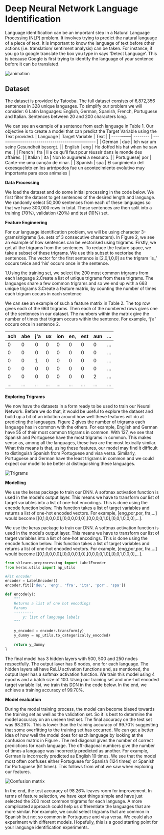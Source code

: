 # Deep Neural Network Language Identification

Language identification can be an important step in a Natural Language Processing (NLP) problem. It involves trying to predict the natural language of a piece of text. It is important to know the language of text before other actions (i.e. translation/ sentiment analysis) can be taken. For instance, if you go to google translate the box you type in says ‘Detect Language’. This is because Google is first trying to identify the language of your sentence before it can be translated.

![animation](/images/animation.gif)



## Dataset

The dataset is provided by Tatoeba. The full dataset consists of 6,872,356 sentences in 328 unique languages. To simplify our problem we will consider:
6 Latin languages: English, German, Spanish, French, Portuguese and Italian.
Sentences between 20 and 200 characters long.

We can see an example of a sentence from each language in Table 1. Our objective is to create a model that can predict the Target Variable using the Text provided.
| Language  | Target Variable  |      Text      |
| ----------| -------- | ------------------------------------------------- |
| German    | due      | Ich war um seine Gesundheit besorgt.              |
| English   | eng      | He doffed his hat when he saw me.                 |
| French    | fra      | Il a ce qu'il faut pour réussir dans le monde  des affaires.  |
| Italian   | ita      | Non lo augurerei a nessuno.                       |
| Portuguese| por      | Cante-me uma canção de ninar.                     |
| Spanish   | spa      | El surgimiento del exoesqueleto en los artrópodos  fue un acontecimiento evolutivo muy importante para esos animales |

**Data Processing**

We load the dataset and do some initial processing in the code below. We first filter the dataset to get sentences of the desired length and language. We randomly select 50,000 sentences from each of these languages so that we have 300,000 rows in total. These sentences are then split into a training (70%), validation (20%) and test (10%) set.

**Feature Engineering**

For our language identification problem, we will be using character 3-grams/trigrams (i.e. sets of 3 consecutive characters). In Figure 2, we see an example of how sentences can be vectorised using trigrams. Firstly, we get all the trigrams from the sentences. To reduce the feature space, we take a subset of these trigrams. We use this subset to vectorise the sentences. The vector for the first sentence is [2,0,1,0,0] as the trigram ‘is_’ occurs twice and ‘his’ occurs once in the sentence.

1.Using the training set, we select the 200 most common trigrams from each language
2.Create a list of unique trigrams from these trigrams. The languages share a few common trigrams and so we end up with a 663 unique trigrams
3.Create a feature matrix, by counting the number of times each trigram occurs in each sentence

We can see an example of such a feature matrix in Table 2. The top row gives each of the 663 trigrams. Then each of the numbered rows gives one of the sentences in our dataset. The numbers within the matrix give the number of times that trigram occurs within the sentence. For example, “j’a” occurs once in sentence 2.

|ach  |abe  |  j'a |   ux | ion | en, | est | aun | ...|  
| ---- |----| -----|------|---- |-----|-----|-----|----|
|0 | 0 | 0 | 0 | 0 | 0 | 0| 0 | ... |
|0 | 0 | 0 | 0 | 0 | 0 | 0| 0 | ... |
|0 | 0 | 1 | 0 | 0 | 0 | 0| 0 | ... |
|0 | 0 | 0 | 0 | 0 | 0 | 0| 0 | ... |
|0 | 0 | 0 | 0 | 0 | 0 | 0| 2 | ... |
|... | ... | .. | ... | ... | ... | ...| ... | ... |

**Exploring Trigrams**

We now have the datasets in a form ready to be used to train our Neural Network. Before we do that, it would be useful to explore the dataset and build up a bit of an intuition around how well these features will do at predicting the languages. Figure 2 gives the number of trigrams each language has in common with the others. For example, English and German have 55 of their most common trigrams in common.
With 127, we see that Spanish and Portuguese have the most trigrams in common. This makes sense as, among all the languages, these two are the most lexically similar. What this means is that, using these features, our model may find it difficult to distinguish Spanish from Portuguese and visa versa. Similarly, Portuguese and German have the least trigrams in common and we could expect our model to be better at distinguishing these languages.

![Trigrams](/images/trigram.png)

**Modelling**

We use the keras package to train our DNN. A softmax activation function is used in the model’s output layer. This means we have to transform our list of target variables into a list of one-hot encodings. This is done using the encode function below. This function takes a list of target variables and returns a list of one-hot encoded vectors. For example, [eng,por,por, fra,…] would become [[0,1,0,0,0,0],[0,0,0,0,1,0],[0,0,0,0,1,0],[0,0,1,0,0,0],…].

We use the keras package to train our DNN. A softmax activation function is used in the model’s output layer. This means we have to transform our list of target variables into a list of one-hot encodings. This is done using the encode function below. This function takes a list of target variables and returns a list of one-hot encoded vectors. For example, [eng,por,por, fra,…] would become [[0,1,0,0,0,0],[0,0,0,0,1,0],[0,0,0,0,1,0],[0,0,1,0,0,0],…].

```python
from sklearn.preprocessing import LabelEncoder
from keras.utils import np_utils

#Fit encoder
encoder = LabelEncoder()
encoder.fit(['deu', 'eng', 'fra', 'ita', 'por', 'spa'])

def encode(y):
    """
    Returns a list of one hot encodings
    Params
    ---------
        y: list of language labels
    """
    
    y_encoded = encoder.transform(y)
    y_dummy = np_utils.to_categorical(y_encoded)
    
    return y_dummy
}
```
The final model has 3 hidden layers with 500, 500 and 250 nodes respectfully. The output layer has 6 nodes, one for each language. The hidden layers all have ReLU activation functions and, as mentioned, the output layer has a softmax activation function. We train this model using 4 epochs and a batch size of 100. Using our training set and one-hot encoded target variable list, we train this DDN in the code below. In the end, we achieve a training accuracy of 99.70%.


**Model evaluation**

During the model training process, the model can become biased towards the training set as well as the validation set. So it is best to determine the model accuracy on an unseen test set. The final accuracy on the test set was 98.26%. This is lower than the training accuracy of 99.70% suggesting that some overfitting to the training set has occurred.
We can get a better idea of how well the model does for each language by looking at the confusion matrix in Figure . The red diagonal gives the number of correct predictions for each language. The off-diagonal numbers give the number of times a language was incorrectly predicted as another. For example, German is incorrectly predicted as English 10 times. We see that the model most often confuses either Portuguese for Spanish (124 times) or Spanish for Portuguese (61 times). This follows from what we saw when exploring our features.

![Confusion matrix](/images/confusion.png)

In the end, the test accuracy of 98.26% leaves room for improvement. In terms of feature selection, we have kept things simple and have just selected the 200 most common trigrams for each language. A more complicated approach could help us differentiate the languages that are more similar. For example, we could select trigrams that are common in Spanish but not so common in Portuguese and visa versa. We could also experiment with different models. Hopefully, this is a good starting point for your language identification experiments.



